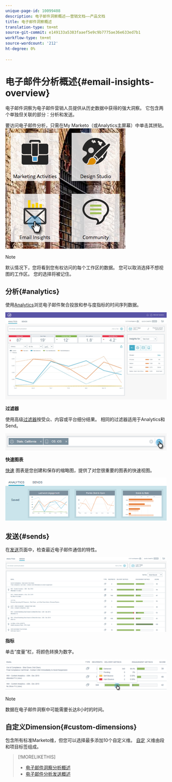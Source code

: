 ```yaml
---
unique-page-id: 10099408
description: 电子邮件洞察概述——营销文档——产品文档
title: 电子邮件洞察概述
translation-type: tm+mt
source-git-commit: e149133a5383faaef5e9c9b7775ae36e633ed7b1
workflow-type: tm+mt
source-wordcount: '212'
ht-degree: 0%

---
```



# 电子邮件分析概述{#email-insights-overview}

电子邮件洞察为电子邮件营销人员提供从历史数据中获得的强大洞察。 它包含两个单独但关联的部分：分析和发送。

要访问电子邮件分析，只需在My Marketo（或Analytics主屏幕）中单击其拼贴。   ![](assets/icon.png)

>[!NOTE]
>
>默认情况下，您将看到您有权访问的每个工作区的数据。 您可以取消选择不想视图的工作区。 您的选择将被记住。

## 分析{#analytics}

使用[Analytics](email-insights-analytics-overview.md)浏览电子邮件聚合投放和参与度指标的时间序列数据。

![](assets/emailanalytics.jpg)

**过滤器**

使用高级[过滤器](filtering-in-email-insights.md)按受众、内容或平台细分结果。 相同的过滤器适用于Analytics和Send。

![](assets/filter.png)

**快速图表**

[快速](email-insights-quick-charts.md) 图表是您创建和保存的缩略图，提供了对您很重要的图表的快速视图。

![](assets/three.png)

## 发送{#sends}

在[发送](email-insights-sends-overview.md)页面中，检查最近电子邮件通信的特性。

![](assets/two.png)

**指标**

单击“度量”栏，将颜色转换为数字。

![](assets/delivery-metrics.png)

>[!NOTE]
>
>数据在电子邮件洞察中可能需要长达8小时的时间。

## 自定义Dimension{#custom-dimensions}

包含所有标准Marketo维，但您可以选择最多添加10个自定义维。 [自定](custom-dimensions-for-email-insights.md) 义维由段和项目标签组成。

>[!MORELIKETHIS]
>
>* [电子邮件洞察分析概述](email-insights-analytics-overview.md)
>* [电子邮件分析发送概述](email-insights-sends-overview.md)

>



